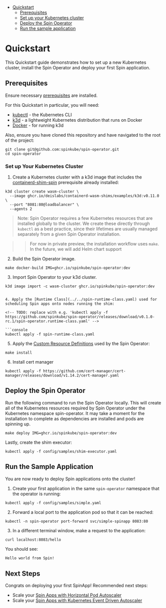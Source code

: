 - [Quickstart](#quickstart)
  - [Prerequisites](#prerequisites)
  - [Set up your Kubernetes cluster](#set-up-your-kubernetes-cluster)
  - [Deploy the Spin Operator](#deploy-the-spin-operator)
  - [Run the sample application](#run-the-sample-application)

# Quickstart

This Quickstart guide demonstrates how to set up a new Kubernetes cluster, install the Spin Operator and deploy your first Spin application.

## Prerequisites

Ensure necessary [prerequisites](./prerequisites.md) are installed.

For this Quickstart in particular, you will need:

- [kubectl](./prerequisites.md#kubectl) - the Kubernetes CLI
- [k3d](./prerequisites.md#k3d) - a lightweight Kubernetes distribution that runs on Docker
- [Docker](./prerequisites.md#docker) - for running k3d

<!-- NOTE: remove this prerequisite when the runtime-class and CRDs can be applied from their release artifacts, i.e. when repo and release are public -->

Also, ensure you have cloned this repository and have navigated to the root of the project:

```
git clone git@github.com:spinkube/spin-operator.git
cd spin-operator
```

### Set up Your Kubernetes Cluster

1. Create a Kubernetes cluster with a k3d image that includes the [containerd-shim-spin](https://github.com/spinkube/containerd-shim-spin) prerequisite already installed:

<!-- TODO: update below with ghcr.io/spinkube/containerd-shim-spin/examples/k3d:<tag> -->

```console
k3d cluster create wasm-cluster \
  --image ghcr.io/deislabs/containerd-wasm-shims/examples/k3d:v0.11.0 \
  --port "8081:80@loadbalancer" \
  --agents 2
```

> Note: Spin Operator requires a few Kubernetes resources that are installed globally to the cluster. We create these directly through `kubectl` as a best practice, since their lifetimes are usually managed separately from a given Spin Operator installation.

>> For now in private preview, the installation workflow uses `make`. In the future, we will add Helm chart support

2. Build the Spin Operator image. 

```console
make docker-build IMG=ghcr.io/spinkube/spin-operator:dev
```

3. Import Spin Operator to your k3d cluster.

```console
k3d image import -c wasm-cluster ghcr.io/spinkube/spin-operator:dev


4. Apply the [Runtime Class](../../spin-runtime-class.yaml) used for scheduling Spin apps onto nodes running the shim:

<!-- TODO: replace with e.g. 'kubectl apply -f https://github.com/spinkube/spin-operator/releases/download/v0.1.0-rc.1/spin-operator.runtime-class.yaml' -->

```console
kubectl apply -f spin-runtime-class.yaml
```

5. Apply the [Custom Resource Definitions](./glossary-of-terms.md#custom-resource-definition-crd) used by the Spin Operator:

<!-- TODO: replace with e.g. 'kubectl apply -f https://github.com/spinkube/spin-operator/releases/download/v0.1.0-rc.1/spin-operator.crds.yaml' -->

```console
make install
```

6. Install cert manager

```console
kubectl apply -f https://github.com/cert-manager/cert-manager/releases/download/v1.14.2/cert-manager.yaml
```

## Deploy the Spin Operator 
Run the following command to run the Spin Operator locally. This will create all of the Kubernetes resources required by Spin Operator under the Kubernetes namespace spin-operator. It may take a moment for the installation to complete as dependencies are installed and pods are spinning up.

```console
make deploy IMG=ghcr.io/spinkube/spin-operator:dev
```

Lastly, create the shim executor:

```console
kubectl apply -f config/samples/shim-executor.yaml
```

## Run the Sample Application

You are now ready to deploy Spin applications onto the cluster!

<!-- TODO: if/when we have the option and if we wanted to, we could mention that the kwasm operator isn't needed when using k3d, as the containerd-shim-spin is already present. Installation could be skipped via --set kwasm-operator.enabled=false -->

1. Create your first application in the same `spin-operator` namespace that the operator is running:

<!-- Note: the default 'containerd-shim-spin' SpinAppExecutor CR needs to be present on the cluster before apps using this default can run. However, as of writing, it is a namespaced resource. As such, apps can only be deployed in the same namespace(s) that the CR is present. -->

```
kubectl apply -f config/samples/simple.yaml
```

<!-- TODO: Use spin-k8s-plugin here? -->

2. Forward a local port to the application pod so that it can be reached:

```
kubectl -n spin-operator port-forward svc/simple-spinapp 8083:80
```

3. In a different terminal window, make a request to the application:

```
curl localhost:8083/hello
```

You should see:

```bash
Hello world from Spin!
```

## Next Steps

Congrats on deploying your first SpinApp! Recommended next steps:

* Scale your [Spin Apps with Horizontal Pod Autoscaler](./scaling-spinapp-on-k8s-with-hpa.md)
* Scale your [Spin Apps with Kubernetes Event Driven Autoscaler](./scaling-spinapp-on-k8s-with-keda.md)
